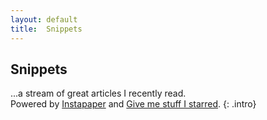 ```yaml
---
layout: default
title:  Snippets
---
```


<script type="text/javascript">
$(document).ready(function() {
	var url = "http://www.instapaper.com/rss/841724/A6mJ0nrHlRm5H25YMtEwBQoMrg"
	$("#instapaper").gmsis(url, {count: 25, desc: true});
});
</script>

## Snippets
...a stream of great articles I recently read. <br />
Powered by <a href="http://www.instapaper.com/">Instapaper</a> and 
<a href="http://cubicle17.com/post/521485300/give-me-stuff-i-starred">Give me stuff I starred</a>.
{: .intro}

<ul id="instapaper" />


